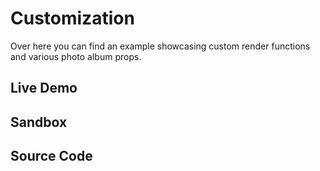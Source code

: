 # Customization

Over here you can find an example showcasing custom render functions and various
photo album props.

## Live Demo

<Customization />

## Sandbox

<StackBlitzLink href="github/igordanchenko/react-photo-album/tree/next/examples/customization" file="src/App.tsx" title="react-photo-album-customization" description="react-photo-album customization" />

## Source Code

<GitHubLink suffix="customization" />
